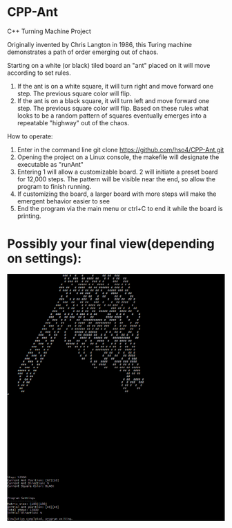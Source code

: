 # CPP-Ant
C++ Turning Machine Project


Originally invented by Chris Langton in 1986, this Turing machine demonstrates a path of order emerging out of chaos.

Starting on a white (or black) tiled board an "ant" placed on it will move according to set rules.

1.  If the ant is on a white square, it will turn right and move forward one step. The previous square color will flip.
2.  If the ant is on a black square, it will turn left and move forward one step. The previous square color will flip.
Based on these rules what looks to be a random pattern of squares eventually emerges into a repeatable "highway" out of the chaos.

How to operate:
1. Enter in the command line git clone https://github.com/hso4/CPP-Ant.git
2. Opening the project on a Linux console, the makefile will designate the executable as "runAnt"
3. Entering 1 will allow a customizable board. 2 will initiate a preset board for 12,000 steps. The pattern will be visible near the end, so allow the program to finish running.
4. If customizing the board, a larger board with more steps will make the emergent behavior easier to see
5. End the program via the main menu or ctrl+C to end it while the board is printing.

# Possibly your final view(depending on settings):
![Screenshot](antEnd.PNG)


